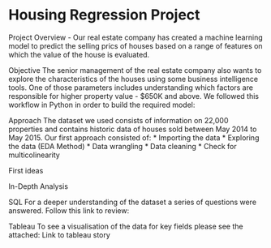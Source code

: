 # Housing Regression Project


Project Overview - Our real estate company has created a machine learning model to predict the selling prics of houses based on a range of features on which the value of the house is evaluated. 


Objective
The senior management of the real estate company also wants to explore the characteristics of the houses using some business intelligence tools. One of those parameters includes understanding which factors are responsible for higher property value - $650K and above. We followed this workflow in Python in order to build the required model:


Approach
The dataset we used consists of information on 22,000 properties and contains historic data of houses sold between May 2014 to May 2015. Our first approach consisted of: * Importing the data * Exploring the data (EDA Method) * Data wrangling * Data cleaning * Check for multicolinearity


First ideas

In-Depth Analysis

SQL
For a deeper understanding of the dataset a series of questions were answered. Follow this link to review: 


Tableau
To see a visualisation of the data for key fields please see the attached: 
Link to tableau story





